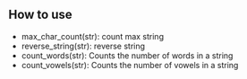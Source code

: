 ## How to use 
- max_char_count(str): count max string 
- reverse_string(str): reverse string
- count_words(str): Counts the number of words in a string
- count_vowels(str): Counts the number of vowels in a string
